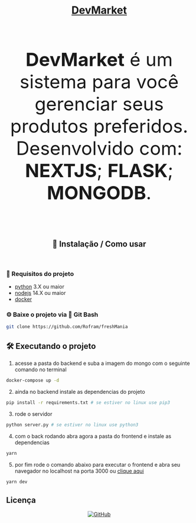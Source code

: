 <p align="center">

<h1 align="center"><u>DevMarket</u></h1>

</p>


<br>
<p align="center" style="font-size: 50px"><b>DevMarket</b> é um sistema para você gerenciar seus produtos preferidos. Desenvolvido com: <b>NEXTJS</b>; <b>FLASK</b>; <b>MONGODB</b>.</p>
<br>


<p align="center">

<h2 align="center">📌 Instalação / Como usar</h2>

</p>
<br>


<p align="center">


</p>


###  📁 Requisitos do projeto

 * [python](https://www.python.org/) 3.X ou maior
 * [nodejs](https://nodejs.org/en/) 14.X ou maior
 * [docker](https://www.docker.com/get-started)


### ⚙️ Baixe o projeto via 💾 Git Bash

```bash
git clone https://github.com/Rofram/freshMania
```



##  🛠️ Executando o projeto

1. acesse a pasta do backend e suba a imagem do mongo com o seguinte comando no terminal
```bash
docker-compose up -d
``` 
2. ainda no backend instale as dependencias do projeto 
```bash
pip install -r requirements.txt # se estiver no linux use pip3
```
3. rode o servidor
```bash
python server.py # se estiver no linux use python3
```
4. com o back rodando abra agora a pasta do frontend e instale as dependencias
```bash
yarn
```
5. por fim rode o comando abaixo para executar o frontend e abra seu navegador no localhost na porta 3000 ou [clique aqui](http://127.0.0.1:3000/)
```bash
yarn dev
```


## Licença

<p align="center">
<a href="https://choosealicense.com/licenses/mit/"><img alt="GitHub" src="https://img.shields.io/github/license/ruymon/bhaskalc?style=for-the-badge"></a>
</p>